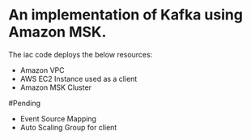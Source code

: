 
# An implementation of Kafka using Amazon MSK.
The iac code deploys the below resources:
* Amazon VPC
* AWS EC2 Instance used as a client
* Amazon MSK Cluster


#Pending
* Event Source Mapping
* Auto Scaling Group for client
